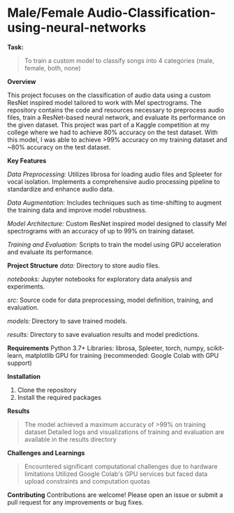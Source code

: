 # Male/Female Audio-Classification-using-neural-networks

**Task:**
> To train a custom model to classify songs into 4 categories (male, female, both, none)

**Overview**

This project focuses on the classification of audio data using a custom ResNet inspired model tailored to work with Mel spectrograms. The repository contains the code and resources necessary to preprocess audio files, train a ResNet-based neural network, and evaluate its performance on the given dataset. This project was part of a Kaggle competition at my college where we had to achieve 80% accuracy on the test dataset. With this model, I was able to achieve >99% accuracy on my training dataset and ~80% accuracy on the test dataset.

**Key Features**

_Data Preprocessing:_ Utilizes librosa for loading audio files and Spleeter for vocal isolation. Implements a comprehensive audio processing pipeline to standardize and enhance audio data.

_Data Augmentation:_ Includes techniques such as time-shifting to augment the training data and improve model robustness.

_Model Architecture:_ Custom ResNet inspired model designed to classify Mel spectrograms with an accuracy of up to 99% on training dataset.

_Training and Evaluation:_ Scripts to train the model using GPU acceleration and evaluate its performance.

**Project Structure**
_data:_ Directory to store audio files.
 
_notebooks:_ Jupyter notebooks for exploratory data analysis and experiments.
 
_src:_ Source code for data preprocessing, model definition, training, and evaluation.

_models:_ Directory to save trained models.

_results:_ Directory to save evaluation results and model predictions.

**Requirements**
Python 3.7+
Libraries: librosa, Spleeter, torch, numpy, scikit-learn, matplotlib
GPU for training (recommended: Google Colab with GPU support)

**Installation**
1. Clone the repository
2. Install the required packages

**Results**
> The model achieved a maximum accuracy of >99% on training dataset
> Detailed logs and visualizations of training and evaluation are available in the results directory

**Challenges and Learnings**
> Encountered significant computational challenges due to hardware limitations
> Utilized Google Colab's GPU services but faced data upload constraints and computation quotas


**Contributing**
Contributions are welcome! Please open an issue or submit a pull request for any improvements or bug fixes.

